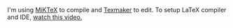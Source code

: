 I'm using [MiKTeX](https://miktex.org/about) to compile and [Texmaker](https://www.xm1math.net/texmaker/index.html) to edit. 
To setup LaTeX compiler and IDE, [watch this video.](https://www.youtube.com/watch?v=9gQ1BGZqQb4)